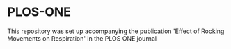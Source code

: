 # PLOS-ONE
This repository was set up accompanying the publication 'Effect of Rocking Movements on Respiration' in the PLOS ONE journal

